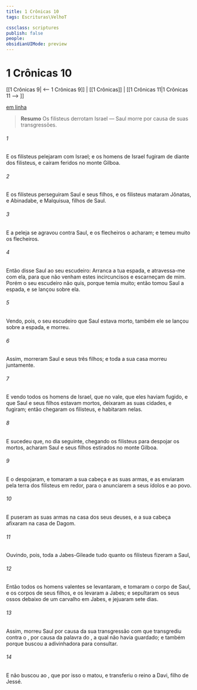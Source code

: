 ```yaml
---
title: 1 Crônicas 10
tags: Escrituras\VelhoT

cssclass: scriptures
publish: false
people:
obsidianUIMode: preview
---
```


# 1 Crônicas 10
[[1 Crônicas 9| <-- 1 Crônicas 9]] | [[1 Crônicas]] | [[1 Crônicas 11|1 Crônicas 11 --> ]]

[em linha](https://churchofjesuschrist.org/study/scriptures/ot/1-chr/10?lang=por)

> __Resumo__
Os filisteus derrotam Israel — Saul morre por causa de suas transgressões.

###### 1 
E os filisteus pelejaram com Israel; e os homens de Israel fugiram de diante dos filisteus, e caíram feridos no monte Gilboa.

###### 2 
E os filisteus perseguiram Saul e seus filhos, e os filisteus mataram Jônatas, e Abinadabe, e Malquisua, filhos de Saul.

###### 3 
E a peleja se agravou contra Saul, e os flecheiros o acharam; e temeu muito os flecheiros.

###### 4 
Então disse Saul ao seu escudeiro: Arranca a tua espada, e atravessa-me com ela, para que  não venham estes incircuncisos e escarneçam de mim. Porém o seu escudeiro não quis, porque temia muito; então tomou Saul a espada, e se lançou sobre ela.

###### 5 
Vendo, pois, o seu escudeiro que Saul estava morto, também ele se lançou sobre a espada, e morreu.

###### 6 
Assim, morreram Saul e seus três filhos; e toda a sua casa morreu juntamente.

###### 7 
E vendo todos os homens de Israel, que  no vale, que eles haviam fugido, e que Saul e seus filhos estavam mortos, deixaram as suas cidades, e fugiram; então chegaram os filisteus, e habitaram nelas.

###### 8 
E sucedeu que, no dia seguinte, chegando os filisteus para despojar os mortos, acharam Saul e seus filhos estirados no monte Gilboa.

###### 9 
E o despojaram, e tomaram a sua cabeça e as suas armas, e as enviaram pela terra dos filisteus em redor, para o anunciarem a seus ídolos e ao povo.

###### 10 
E puseram as suas armas na casa dos seus deuses, e a sua cabeça afixaram na casa de Dagom.

###### 11 
Ouvindo, pois, toda a Jabes-Gileade tudo quanto os filisteus fizeram a Saul,

###### 12 
Então todos os homens valentes se levantaram, e tomaram o corpo de Saul, e os corpos de seus filhos, e os levaram a Jabes; e sepultaram os seus ossos debaixo de um carvalho em Jabes, e jejuaram sete dias.

###### 13 
Assim, morreu Saul por causa da sua transgressão com que transgrediu contra o , por causa da palavra do , a qual não havia guardado; e também porque buscou a adivinhadora para  consultar.

###### 14 
E não buscou ao , que por isso o matou, e transferiu o reino a Davi, filho de Jessé.

